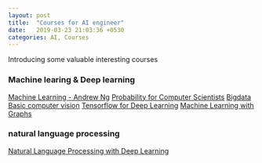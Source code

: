 ```yaml
---
layout: post
title:  "Courses for AI engineer"
date:   2019-03-23 21:03:36 +0530
categories: AI, Courses
---
```

Introducing some valuable interesting courses

### Machine learing & Deep learning

[Machine Learning - Andrew Ng][Machine learning]
[Probability for Computer Scientists][Probability]
[Bigdata][Bigdata]
[Basic computer vision][ComputerVision]
[Tensorflow for Deep Learning][Tensorflow]
[Machine Learning with Graphs][Network]

### natural language processing

[Natural Language Processing with Deep Learning][Language]

<!-- ```javascript
const Razorpay = require('razorpay');

let rzp = Razorpay({
	key_id: 'KEY_ID',
	secret: 'name'
});

// capture request
rzp.capture(payment_id, cost)
	.then(function (data) {
		return 2;
	})
``` -->

<!-- Check out the [Jekyll docs][jekyll-docs] for more info on how to get the most out of Jekyll. File all bugs/feature requests at [Jekyll’s GitHub repo][jekyll-gh]. If you have questions, you can ask them on [Jekyll Talk][jekyll-talk]. -->

[Probability]: https://web.stanford.edu/class/cs109
[Bigdata]:   http://web.stanford.edu/class/cs246/
[ComputerVision]: http://cs231n.stanford.edu/
[Tensorflow]: https://web.stanford.edu/class/cs20si/
[Network]: http://web.stanford.edu/class/cs224w/
[Language]: http://web.stanford.edu/class/cs224n/
[Machine learning]: https://www.coursera.org/learn/machine-learning
